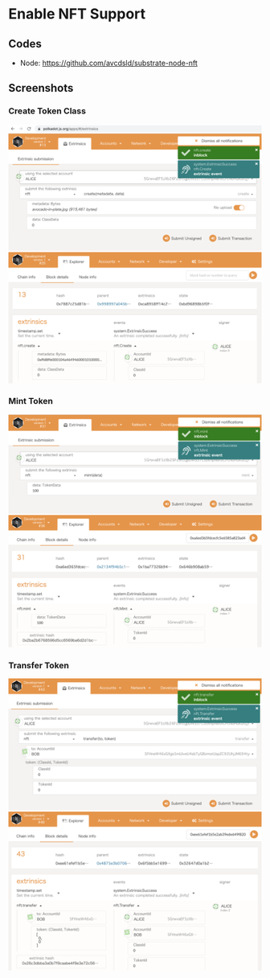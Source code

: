 # Enable NFT Support
## Codes
- Node: https://github.com/avcdsld/substrate-node-nft

## Screenshots
### Create Token Class
![](./1_create.png)
![](./2_create_event.png)

### Mint Token
![](./3_mint.png)
![](./4_mint_event.png)

### Transfer Token
![](./5_transfer.png)
![](./6_transfer_event.png)
